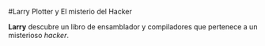 #Larry Plotter y El misterio del Hacker

**Larry** descubre un libro de ensamblador y compiladores que pertenece a un misterioso *hacker*.